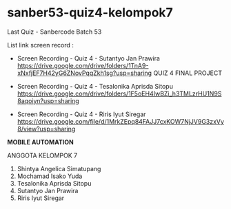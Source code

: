 # sanber53-quiz4-kelompok7

Last Quiz - Sanbercode Batch 53

List link screen record :

- Screen Recording - Quiz 4 - Sutantyo Jan Prawira
  https://drive.google.com/drive/folders/1TnA9-xNxfjEF7H42yG6ZNovPqqZkh1sg?usp=sharing
  QUIZ 4
  FINAL PROJECT

- Screen Recording - Quiz 4 - Tesalonika Aprisda Sitopu
  https://drive.google.com/drive/folders/1F5oEH4IwBZi_h3TMLzrHU1N9S8aqoiyn?usp=sharing

- Screen Recording - Quiz 4 - Riris Iyut Siregar
  https://drive.google.com/file/d/1MrkZEpq84FAJJ7cxKOW7NjJV9G3zxVy8/view?usp=sharing

**MOBILE AUTOMATION**

ANGGOTA KELOMPOK 7

1. Shintya Angelica Simatupang
2. Mochamad Isako Yuda
3. Tesalonika Aprisda Sitopu
4. Sutantyo Jan Prawira
5. Riris Iyut Siregar
